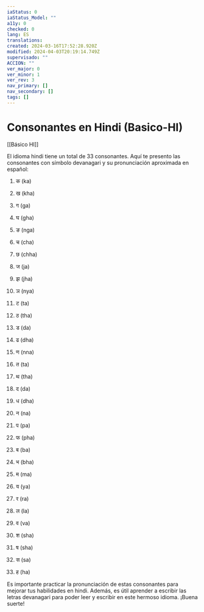 ```yaml
---
iaStatus: 0
iaStatus_Model: ""
a11y: 0
checked: 0
lang: ES
translations: 
created: 2024-03-16T17:52:28.920Z
modified: 2024-04-03T20:19:14.749Z
supervisado: ""
ACCION: ""
ver_major: 0
ver_minor: 1
ver_rev: 3
nav_primary: []
nav_secondary: []
tags: []
---
```

# Consonantes en Hindi (Basico-HI)

[[Básico HI]]

El idioma hindi tiene un total de 33 consonantes. Aquí te presento las consonantes con símbolo devanagari y su pronunciación aproximada en español:

  

1. क (ka)

2. ख (kha)

3. ग (ga)

4. घ (gha)

5. ङ (nga)

6. च (cha)

7. छ (chha)

8. ज (ja)

9. झ (jha)

10. ञ (nya)

11. ट (ta)

12. ठ (tha)

13. ड (da)

14. ढ (dha)

15. ण (nna)

16. त (ta)

17. थ (tha)

18. द (da)

19. ध (dha)

20. न (na)

21. प (pa)

22. फ (pha)

23. ब (ba)

24. भ (bha)

25. म (ma)

26. य (ya)

27. र (ra)

28. ल (la)

29. व (va)

30. श (sha)

31. ष (sha)

32. स (sa)

33. ह (ha)

  

Es importante practicar la pronunciación de estas consonantes para mejorar tus habilidades en hindi. Además, es útil aprender a escribir las letras devanagari para poder leer y escribir en este hermoso idioma. ¡Buena suerte!

